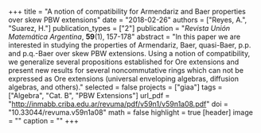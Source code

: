+++
title = "A notion of compatibility for Armendariz and Baer properties over skew PBW extensions"
date = "2018-02-26"
authors = ["Reyes, A.", "Suarez, H."]
publication_types = ["2"]
publication = "*Revista Unión Matemática Argentina*, **59**(1), 157-178"
abstract = "In this paper we are interested in studying the properties of Armendariz, Baer, quasi-Baer, p.p. and p.q.-Baer over skew PBW extensions. Using a notion of compatibility, we generalize several propositions established for Ore extensions and present new results for several noncommutative rings which can not be expressed as Ore extensions (universal enveloping algebras, diffusion algebras, and others)."
selected = false
projects = ["giaa"]
tags = ["Algebra", "Cat. B", "PBW Extensions"]
url_pdf = "http://inmabb.criba.edu.ar/revuma/pdf/v59n1/v59n1a08.pdf"
doi = "10.33044/revuma.v59n1a08"
math = false
highlight = true
[header]
image = ""
caption = ""
+++
